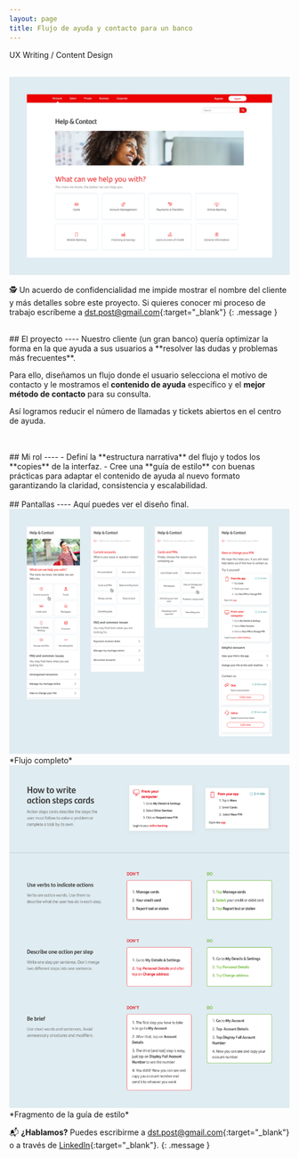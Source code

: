 ```yaml
---
layout: page
title: Flujo de ayuda y contacto para un banco
---
```

UX Writing / Content Design<br>

<br>
<a href="{{ site.baseurl }}/assets/Ayuda-y-contacto_1.png" target="_blank">
    <img 
        src="/assets/Ayuda-y-contacto_1.png" 
        alt="Ayuda-y-contacto_1"
    >
</a>

🕵️ Un acuerdo de confidencialidad me impide mostrar el nombre del cliente y más detalles sobre este proyecto. Si quieres conocer mi proceso de trabajo escríbeme a [dst.post@gmail.com](mailto:dst.post@gmail.com){:target="_blank"}
{: .message }




<br>
## El proyecto
----
Nuestro cliente (un gran banco) quería optimizar la forma en la que ayuda a sus usuarios a **resolver las dudas y problemas más frecuentes**.

Para ello, diseñamos un flujo donde el usuario selecciona el motivo de contacto y le mostramos el **contenido de ayuda** específico y el **mejor método de contacto** para su consulta.

Así logramos reducir el número de llamadas y tickets abiertos en el centro de ayuda.


<br>
<br>
## Mi rol
----
- Definí la **estructura narrativa** del flujo y todos los **copies** de la interfaz.
- Cree una **guía de estilo** con buenas prácticas para adaptar el contenido de ayuda al nuevo formato garantizando la claridad, consistencia y escalabilidad.


<br>
<br>
## Pantallas
----
Aquí puedes ver el diseño final.

<br>
<a href="{{ site.baseurl }}/assets/Ayuda-y-contacto_2.png" target="_blank">
    <img 
        src="/assets/Ayuda-y-contacto_2.png" 
        alt="Ayuda-y-contacto_2"
    >
</a>
*Flujo completo*

<br>
<a href="{{ site.baseurl }}/assets/Ayuda-y-contacto_3.png" target="_blank">
    <img 
        src="/assets/Ayuda-y-contacto_3.png" 
        alt="Ayuda-y-contacto_3"
    >
</a>
*Fragmento de la guía de estilo*

<br>

📬 **¿Hablamos?** Puedes escribirme a [dst.post@gmail.com](mailto:dst.post@gmail.com){:target="_blank"} o a través de [LinkedIn](https://www.linkedin.com/in/daniel-s%C3%A1ez-torregrosa/){:target="_blank"}.
{: .message }

<br>


